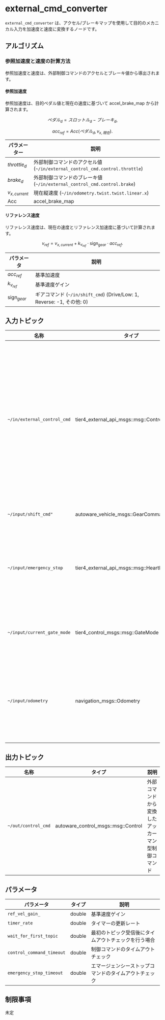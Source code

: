 # external_cmd_converter

`external_cmd_converter` は、アクセル/ブレーキマップを使用して目的のメカニカル入力を加速度と速度に変換するノードです。

## アルゴリズム

### 参照加速度と速度の計算方法

参照加速度と速度は、外部制御コマンドのアクセルとブレーキ値から導出されます。

#### 参照加速度

参照加速度は、目的ペダル値と現在の速度に基づいて accel_brake_map から計算されます。

$$
    ペダル_d = スロットル_d - ブレーキ_d,
$$

$$
    acc_{ref} = Acc(ペダル_d, v_{x,現在}).
$$

| パラメーター    | 説明                                                                        |
| --------------- | --------------------------------------------------------------------------- |
| $throttle_d$    | 外部制御コマンドのアクセル値 (`~/in/external_control_cmd.control.throttle`) |
| $brake_d$       | 外部制御コマンドのブレーキ値 (`~/in/external_control_cmd.control.brake`)    |
| $v_{x,current}$ | 現在縦速度 (`~/in/odometry.twist.twist.linear.x`)                           |
| Acc             | accel_brake_map                                                             |

#### リファレンス速度

リファレンス速度は、現在の速度とリファレンス加速度に基づいて計算されます。

$$
v_{ref} =
    v_{x,current} + k_{v_{ref}} \cdot \text{sign}_{gear} \cdot acc_{ref}.
$$

| パラメータ           | 説明                                                                   |
| -------------------- | ---------------------------------------------------------------------- |
| $acc_{ref}$          | 基準加速度                                                             |
| $k_{v_{ref}}$        | 基準速度ゲイン                                                         |
| $\text{sign}_{gear}$ | ギアコマンド (`~/in/shift_cmd`) (Drive/Low: 1, Reverse: -1, その他: 0) |

## 入力トピック

| 名称                        | タイプ                                       | 説明                                                                                  |
| --------------------------- | -------------------------------------------- | ------------------------------------------------------------------------------------- |
| `~/in/external_control_cmd` | tier4_external_api_msgs::msg::ControlCommand | 目標`スロットル/ブレーキ/操舵角/操舵角速度`は、目的制御コマンドを計算するために必要。 |
| `~/input/shift_cmd"`        | autoware_vehicle_msgs::GearCommand           | 現在のギア状態。                                                                      |
| `~/input/emergency_stop`    | tier4_external_api_msgs::msg::Heartbeat      | 外部コマンドに対する緊急ハートビート。                                                |
| `~/input/current_gate_mode` | tier4_control_msgs::msg::GateMode            | ゲートモード用のトピック。                                                            |
| `~/input/odometry`          | navigation_msgs::Odometry                    | オドメトリ内のツイストトピックが使用される。                                          |

## 出力トピック

| 名称                | タイプ                              | 説明                                               |
| ------------------- | ----------------------------------- | -------------------------------------------------- |
| `~/out/control_cmd` | autoware_control_msgs::msg::Control | 外部コマンドから変換したアッカーマン型制御コマンド |

## パラメータ

| パラメータ                | タイプ | 説明                                                   |
| ------------------------- | ------ | ------------------------------------------------------ |
| `ref_vel_gain_`           | double | 基準速度ゲイン                                         |
| `timer_rate`              | double | タイマーの更新レート                                   |
| `wait_for_first_topic`    | double | 最初のトピック受信後にタイムアウトチェックを行う場合   |
| `control_command_timeout` | double | 制御コマンドのタイムアウトチェック                     |
| `emergency_stop_timeout`  | double | エマージェンシーストップコマンドのタイムアウトチェック |

## 制限事項

未定
